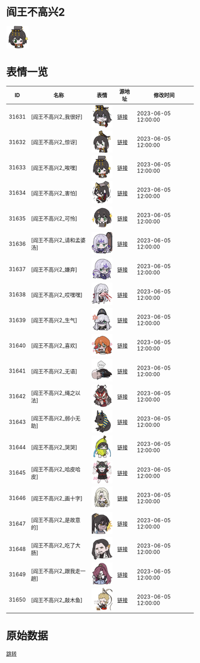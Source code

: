 # 阎王不高兴2

<img src="./cover.png" height="60" alt="cover" />

# 表情一览

|ID|名称|表情|源地址|修改时间|
|----|----|----|----|----|
|31631|[阎王不高兴2_我很好]|<img src="./pic/031631_%5B阎王不高兴2_我很好%5D.png" height="60" alt="我很好"/>|[链接](https://i0.hdslb.com/bfs/garb/108af697ba4a464c38f4e1369333c0222452313e.png)|2023-06-05 12:00:00|
|31632|[阎王不高兴2_惊讶]|<img src="./pic/031632_%5B阎王不高兴2_惊讶%5D.png" height="60" alt="惊讶"/>|[链接](https://i0.hdslb.com/bfs/garb/77f7a8ce4df4a8ecf4711d733e915b3835608620.png)|2023-06-05 12:00:00|
|31633|[阎王不高兴2_唉嘿]|<img src="./pic/031633_%5B阎王不高兴2_唉嘿%5D.png" height="60" alt="唉嘿"/>|[链接](https://i0.hdslb.com/bfs/garb/82a645e59986cf7a084b378ef72a4fb47b6fad98.png)|2023-06-05 12:00:00|
|31634|[阎王不高兴2_害怕]|<img src="./pic/031634_%5B阎王不高兴2_害怕%5D.png" height="60" alt="害怕"/>|[链接](https://i0.hdslb.com/bfs/garb/6d7035a410090270a959aa8d85fc7d6b44a6cf22.png)|2023-06-05 12:00:00|
|31635|[阎王不高兴2_可怜]|<img src="./pic/031635_%5B阎王不高兴2_可怜%5D.png" height="60" alt="可怜"/>|[链接](https://i0.hdslb.com/bfs/garb/cfeba213c7947afb1c071ec3f8b779f433e7c2ad.png)|2023-06-05 12:00:00|
|31636|[阎王不高兴2_请和孟婆汤]|<img src="./pic/031636_%5B阎王不高兴2_请和孟婆汤%5D.png" height="60" alt="请和孟婆汤"/>|[链接](https://i0.hdslb.com/bfs/garb/7c212c52c3bdfc7750c70b328713f2ba5adbda09.png)|2023-06-05 12:00:00|
|31637|[阎王不高兴2_嫌弃]|<img src="./pic/031637_%5B阎王不高兴2_嫌弃%5D.png" height="60" alt="嫌弃"/>|[链接](https://i0.hdslb.com/bfs/garb/87ca598b353632b592ed830d5fbfb3d8674c2d98.png)|2023-06-05 12:00:00|
|31638|[阎王不高兴2_哎嘿嘿]|<img src="./pic/031638_%5B阎王不高兴2_哎嘿嘿%5D.png" height="60" alt="哎嘿嘿"/>|[链接](https://i0.hdslb.com/bfs/garb/04448285f7be4e217b02d1162a2ace7c46ffadd7.png)|2023-06-05 12:00:00|
|31639|[阎王不高兴2_生气]|<img src="./pic/031639_%5B阎王不高兴2_生气%5D.png" height="60" alt="生气"/>|[链接](https://i0.hdslb.com/bfs/garb/d65b3b8b6562139841e01752841523777b0f1a07.png)|2023-06-05 12:00:00|
|31640|[阎王不高兴2_喜欢]|<img src="./pic/031640_%5B阎王不高兴2_喜欢%5D.png" height="60" alt="喜欢"/>|[链接](https://i0.hdslb.com/bfs/garb/5bd58c3b1a558ac62e6dcae47ef70eb736fe14dd.png)|2023-06-05 12:00:00|
|31641|[阎王不高兴2_无语]|<img src="./pic/031641_%5B阎王不高兴2_无语%5D.png" height="60" alt="无语"/>|[链接](https://i0.hdslb.com/bfs/garb/d1b274eb3cf99fa2af175ebd40f4444910db1cfe.png)|2023-06-05 12:00:00|
|31642|[阎王不高兴2_绳之以法]|<img src="./pic/031642_%5B阎王不高兴2_绳之以法%5D.png" height="60" alt="绳之以法"/>|[链接](https://i0.hdslb.com/bfs/garb/a08a51f92ee91c29eeaef07bad8a47763bff82e7.png)|2023-06-05 12:00:00|
|31643|[阎王不高兴2_弱小无助]|<img src="./pic/031643_%5B阎王不高兴2_弱小无助%5D.png" height="60" alt="弱小无助"/>|[链接](https://i0.hdslb.com/bfs/garb/551f0b6e61a12a35928b8a06dd28b16462acd742.png)|2023-06-05 12:00:00|
|31644|[阎王不高兴2_哭哭]|<img src="./pic/031644_%5B阎王不高兴2_哭哭%5D.png" height="60" alt="哭哭"/>|[链接](https://i0.hdslb.com/bfs/garb/5da1bc5ff3bce828f657e869b9c3d9983a6ab45b.png)|2023-06-05 12:00:00|
|31645|[阎王不高兴2_哈皮哈皮]|<img src="./pic/031645_%5B阎王不高兴2_哈皮哈皮%5D.png" height="60" alt="哈皮哈皮"/>|[链接](https://i0.hdslb.com/bfs/garb/d4a9d599259f7e534f760539d22172548239a1a3.png)|2023-06-05 12:00:00|
|31646|[阎王不高兴2_画十字]|<img src="./pic/031646_%5B阎王不高兴2_画十字%5D.png" height="60" alt="画十字"/>|[链接](https://i0.hdslb.com/bfs/garb/3960044b4d398a0268a31df0e132207b9a0b0923.png)|2023-06-05 12:00:00|
|31647|[阎王不高兴2_是故意的]|<img src="./pic/031647_%5B阎王不高兴2_是故意的%5D.png" height="60" alt="是故意的"/>|[链接](https://i0.hdslb.com/bfs/garb/669406430c0b11256215cf096b0128c2a1f786d2.png)|2023-06-05 12:00:00|
|31648|[阎王不高兴2_吃了大肠]|<img src="./pic/031648_%5B阎王不高兴2_吃了大肠%5D.png" height="60" alt="吃了大肠"/>|[链接](https://i0.hdslb.com/bfs/garb/3e023fae1aa6bb79ddbd7e607f2098b8a1704382.png)|2023-06-05 12:00:00|
|31649|[阎王不高兴2_跟我走一趟]|<img src="./pic/031649_%5B阎王不高兴2_跟我走一趟%5D.png" height="60" alt="跟我走一趟"/>|[链接](https://i0.hdslb.com/bfs/garb/5677a1b85a04b183eae6e7b636f7f97844fe7677.png)|2023-06-05 12:00:00|
|31650|[阎王不高兴2_敲木鱼]|<img src="./pic/031650_%5B阎王不高兴2_敲木鱼%5D.png" height="60" alt="敲木鱼"/>|[链接](https://i0.hdslb.com/bfs/garb/0f96bf00d3c373a4e2caa1f96ec3e1d6b061711f.png)|2023-06-05 12:00:00|

# 原始数据

[跳转](./raw.json)

